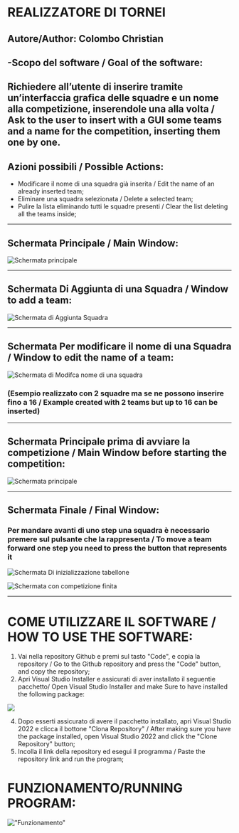 # REALIZZATORE DI TORNEI

## Autore/Author: Colombo Christian

-Scopo del software / Goal of the software:
---
Richiedere all’utente di inserire tramite un’interfaccia grafica delle squadre e un nome alla competizione, inserendole una alla volta / Ask to the user to insert with a GUI some teams and a name for the competition, inserting them one by one.
---
## Azioni possibili / Possible Actions:
- Modificare il nome di una squadra già inserita / Edit the name of an already inserted team;
- Eliminare una squadra selezionata / Delete a selected team;
- Pulire la lista eliminando tutti le squadre presenti / Clear the list deleting all the teams inside;
---
## Schermata Principale / Main Window:
![](images/schermata_principale_SW.png "Schermata principale")

---

## Schermata Di Aggiunta di una Squadra / Window to add a team:
![](images/schermata_addsquadra.png "Schermata di Aggiunta Squadra")

---

## Schermata Per modificare il nome di una Squadra / Window to edit the name of a team:
![](images/modificaNomeSquadra_window.png "Schermata di Modifca nome di una squadra")
### (Esempio realizzato con 2 squadre ma se ne possono inserire fino a 16 / Example created with 2 teams but up to 16 can be inserted)


---

## Schermata Principale prima di avviare la competizione / Main Window before starting the competition:
![](images/schermata_principale_SW_BS.png "Schermata principale")

---

## Schermata Finale / Final Window:
### Per mandare avanti di uno step una squadra è necessario premere sul pulsante che la rappresenta /  To move a team forward one step you need to press the button that represents it
![](images/Schermata_finale_p1.png "Schermata Di inizializzazione tabellone")

![](images/Schermata_finale_p2.png "Schermata con competizione finita")

---

# COME UTILIZZARE IL SOFTWARE / HOW TO USE THE SOFTWARE:

1) Vai nella repository Github e premi sul tasto "Code", e copia la repository / Go to the Github repository and press the "Code" button, and copy the repository;
2) Apri Visual Studio Installer e assicurati di aver installato il seguentie pacchetto/ Open Visual Studio Installer and make Sure to have installed the following package:

![](images/Pacchetto_da_installare.png )

4) Dopo esserti assicurato di avere il pacchetto installato, apri Visual Studio 2022 e clicca il bottone "Clona Repository" / After making sure you have the package installed, open Visual Studio 2022 and click the "Clone Repository" button;
5) Incolla il link della repository ed esegui il programma / Paste the repository link and run the program;

# FUNZIONAMENTO/RUNNING PROGRAM:
!["Funzionamento"](images/funzionamento.gif )